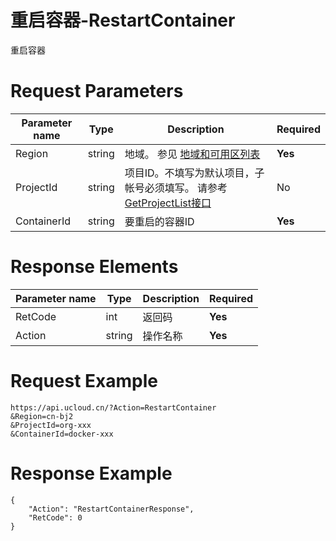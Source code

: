 # 重启容器-RestartContainer

重启容器

# Request Parameters
|Parameter name|Type|Description|Required|
|---|---|---|---|
|Region|string|地域。 参见 [地域和可用区列表](api/summary/regionlist)|**Yes**|
|ProjectId|string|项目ID。不填写为默认项目，子帐号必须填写。 请参考[GetProjectList接口](api/summary/get_project_list)|No|
|ContainerId|string|要重启的容器ID|**Yes**|

# Response Elements
|Parameter name|Type|Description|Required|
|---|---|---|---|
|RetCode|int|返回码|**Yes**|
|Action|string|操作名称|**Yes**|

# Request Example
```
https://api.ucloud.cn/?Action=RestartContainer
&Region=cn-bj2
&ProjectId=org-xxx
&ContainerId=docker-xxx
```

# Response Example
```
{
    "Action": "RestartContainerResponse", 
    "RetCode": 0
}
```

